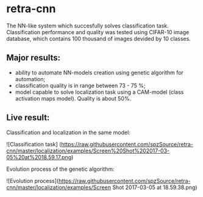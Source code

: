 # retra-cnn
The NN-like system which succesfully solves classification task. Classification performance and quality was tested using 
CIFAR-10 image database, which contains 100 thousand of images devided by 10 classes.

## Major results:
- ability to automate NN-models creation using genetic algorithm for automation;
- classification quality is in range between 73 - 75 %;
- model capable to solve localization task using a CAM-model (class activation maps model). Quality is about 50%.

## Live result:

Classification and localization in the same model:

![Classification task] (https://raw.githubusercontent.com/spzSource/retra-cnn/master/localization/examples/Screen%20Shot%202017-03-05%20at%2018.59.17.png)

Evolution process of the genetic algorithm:

![Evolution process](https://raw.githubusercontent.com/spzSource/retra-cnn/master/localization/examples/Screen Shot 2017-03-05 at 18.59.38.png)

